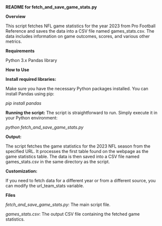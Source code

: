 **README for fetch_and_save_game_stats.py**

**Overview**

This script fetches NFL game statistics for the year 2023 from Pro Football Reference and saves the data into a CSV file named games_stats.csv. The data includes information on game outcomes, scores, and various other metrics.

**Requirements**

Python 3.x
Pandas library

**How to Use**

**Install required libraries:**

Make sure you have the necessary Python packages installed. You can install Pandas using pip:

*pip install pandas*


**Running the script:**
The script is straightforward to run. Simply execute it in your Python environment:

*python fetch_and_save_game_stats.py*

**Output:**

The script fetches the game statistics for the 2023 NFL season from the specified URL.
It processes the first table found on the webpage as the game statistics table.
The data is then saved into a CSV file named games_stats.csv in the same directory as the script.

**Customization:**

If you need to fetch data for a different year or from a different source, you can modify the url_team_stats variable.

**Files**

*fetch_and_save_game_stats.py*: The main script file.<br>

*games_stats.csv*: The output CSV file containing the fetched game statistics.
